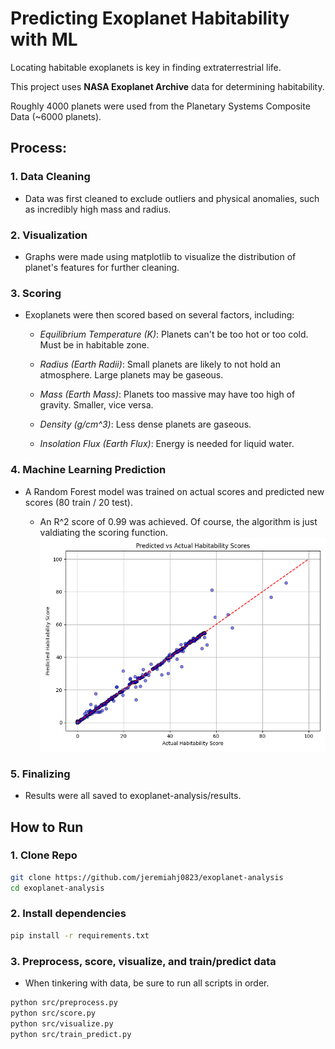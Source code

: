 # Predicting Exoplanet Habitability with ML

Locating habitable exoplanets is key in finding extraterrestrial life.

This project uses **NASA Exoplanet Archive** data for determining habitability.

Roughly 4000 planets were used from the Planetary Systems Composite Data (~6000 planets).

## Process:

### 1. Data Cleaning

- Data was first cleaned to exclude outliers and physical anomalies, such as incredibly high mass and radius.

### 2. Visualization

- Graphs were made using matplotlib to visualize the distribution of planet's features for further cleaning.

### 3. Scoring

- Exoplanets were then scored based on several factors, including:

    * *Equilibrium Temperature (K)*: Planets can't be too hot or too cold. Must be in habitable zone.

    * *Radius (Earth Radii)*: Small planets are likely to not hold an atmosphere. Large planets may be gaseous.

    * *Mass (Earth Mass)*: Planets too massive may have too high of gravity. Smaller, vice versa.

    * *Density (g/cm^3)*: Less dense planets are gaseous.

    * *Insolation Flux (Earth Flux)*: Energy is needed for liquid water.

### 4. Machine Learning Prediction

- A Random Forest model was trained on actual scores and predicted new scores (80 train / 20 test).

    * An R^2 score of 0.99 was achieved. Of course, the algorithm is just valdiating the scoring function.
    ![Predicted vs Actual Scores](results/predicted_vs_actual.png)

### 5. Finalizing
- Results were all saved to exoplanet-analysis/results.

## How to Run

### 1. Clone Repo

```bash
git clone https://github.com/jeremiahj0823/exoplanet-analysis
cd exoplanet-analysis
```
### 2. Install dependencies

```bash
pip install -r requirements.txt
```

### 3. Preprocess, score, visualize, and train/predict data
- When tinkering with data, be sure to run all scripts in order.

```bash
python src/preprocess.py
python src/score.py
python src/visualize.py
python src/train_predict.py
```